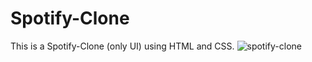 # Spotify-Clone
This is a Spotify-Clone (only UI) using HTML and CSS.
![spotify-clone](https://github.com/Shivani-2712/Spotify-Clone/assets/140243315/20784f51-115d-41d5-9c63-786055caca87)
